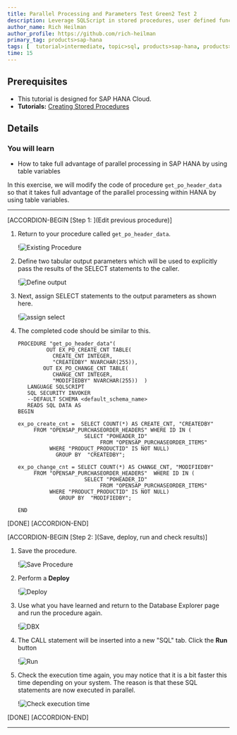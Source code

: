 ```yaml
---
title: Parallel Processing and Parameters Test Green2 Test 2
description: Leverage SQLScript in stored procedures, user defined functions, and user defined libraries.
author_name: Rich Heilman
author_profile: https://github.com/rich-heilman
primary_tag: products>sap-hana
tags: [  tutorial>intermediate, topic>sql, products>sap-hana, products>sap-hana-cloud, products>sap-business-application-studio]   
time: 15
---
```


## Prerequisites  
- This tutorial is designed for SAP HANA Cloud.
- **Tutorials:** [Creating Stored Procedures](hana-cloud-sqlscript-stored-proc)

## Details
### You will learn  
- How to take full advantage of parallel processing in SAP HANA by using table variables

In this exercise, we will modify the code of procedure `get_po_header_data`  so that it takes full advantage of the parallel processing within HANA by using table variables.

---

[ACCORDION-BEGIN [Step 1: ](Edit previous procedure)]

1. Return to your procedure called `get_po_header_data`.

    !![Existing Procedure](1_1.png)

2. Define two tabular output parameters which will be used to explicitly pass the results of the SELECT statements to the caller.

    !![Define output](1_2.png)

3. Next, assign SELECT statements to the output parameters as shown here.

    !![assign select](1_3.png)

4. The completed code should be similar to this.

    ```SQLCRIPT
    PROCEDURE "get_po_header_data"(
             OUT EX_PO_CREATE_CNT TABLE(
               CREATE_CNT INTEGER,
               "CREATEDBY" NVARCHAR(255)),
            OUT EX_PO_CHANGE_CNT TABLE(
               CHANGE_CNT INTEGER,
               "MODIFIEDBY" NVARCHAR(255))  )
       LANGUAGE SQLSCRIPT
       SQL SECURITY INVOKER
       --DEFAULT SCHEMA <default_schema_name>
       READS SQL DATA AS
    BEGIN

    ex_po_create_cnt =  SELECT COUNT(*) AS CREATE_CNT, "CREATEDBY"
         FROM "OPENSAP_PURCHASEORDER_HEADERS" WHERE ID IN (
                         SELECT "POHEADER_ID"
                              FROM "OPENSAP_PURCHASEORDER_ITEMS"
              WHERE "PRODUCT_PRODUCTID" IS NOT NULL)
                GROUP BY  "CREATEDBY";

    ex_po_change_cnt = SELECT COUNT(*) AS CHANGE_CNT, "MODIFIEDBY"
         FROM "OPENSAP_PURCHASEORDER_HEADERS"  WHERE ID IN (
                         SELECT "POHEADER_ID"
                              FROM "OPENSAP_PURCHASEORDER_ITEMS"
              WHERE "PRODUCT_PRODUCTID" IS NOT NULL)
                 GROUP BY  "MODIFIEDBY";

    END
    ```

[DONE]
[ACCORDION-END]

[ACCORDION-BEGIN [Step 2: ](Save, deploy, run and check results)]

1. Save the procedure.

    !![Save Procedure](2_1.png)

2. Perform a **Deploy**

    !![Deploy](2_2.png)

3. Use what you have learned and return to the Database Explorer page and run the procedure again.

    !![DBX](2_3.png)

4. The CALL statement will be inserted into a new "SQL" tab. Click the **Run** button

    !![Run](2_4.png)

5. Check the execution time again, you may notice that it is a bit faster this time depending on your system. The reason is that these SQL statements are now executed in parallel.

    !![Check execution time](2_5.png)

[DONE]
[ACCORDION-END]

---

